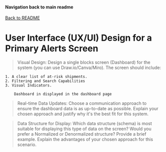 #### Navigation back to main readme

[Back to README](../../README.md)

# User Interface (UX/UI) Design for a Primary Alerts Screen

> Visual Design: Design a single blocks screen (Dashboard) for the system (you
> can use Draw.io/Canva/Miro). The screen should include:

    1. A clear list of at-risk shipments.
    2. Filtering and Search Capabilities
    3. Visual Indicators.

        Dashboard in displayed in the dashboard page

> Real-time Data Updates: Choose a communication approach to
> ensure the dashboard data is as up-to-date as possible. Explain
> your chosen approach and justify why it's the best fit for this
> system.

> Data Structure for Display: Which data structure (schema) is
> most suitable for displaying this type of data on the screen?
> Would you prefer a Normalized or Denormalized structure?
> Provide a brief example. Explain the advantages of your chosen
> approach for this scenario.
